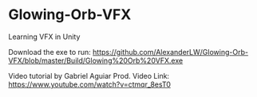 # Glowing-Orb-VFX
Learning VFX in Unity

Download the exe to run: https://github.com/AlexanderLW/Glowing-Orb-VFX/blob/master/Build/Glowing%20Orb%20VFX.exe

Video tutorial by Gabriel Aguiar Prod.
Video Link: https://www.youtube.com/watch?v=ctmqr_8esT0
